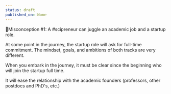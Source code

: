 ```yaml
---
status: draft
published_on: None
---
```

🗽Misconception #1: A #scipreneur can juggle an academic job and a startup role. 

At some point in the journey, the startup role will ask for full-time commitment. 
The mindset, goals, and ambitions of both tracks are very different. 

When you embark in the journey, it must be clear since the beginning who will join the startup full time. 

It will ease the relationship with the academic founders (professors, other postdocs and PhD's, etc.)

